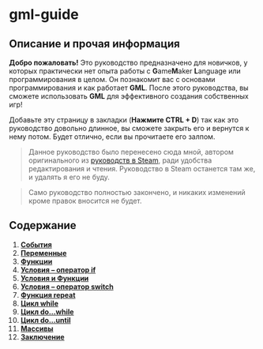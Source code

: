 # gml-guide
## Описание и прочая информация

**Добро пожаловать!** Это руководство предназначено для новичков, у которых практически нет опыта работы с **G**ame**M**aker **L**anguage или программирования в целом. Он познакомит вас с основами программирования и как работает **GML**. После этого руководства, вы сможете использовать **GML** для эффективного создания собственных игр!

Добавьте эту страницу в закладки \(**Нажмите CTRL + D**\) так как это руководство довольно длинное, вы сможете закрыть его и вернутся к нему потом. Будет отлично, если вы прочитаете его залпом.

>Данное руководство было перенесено сюда мной, автором оригинального из [руководств в Steam](https://steamcommunity.com/sharedfiles/filedetails/?id=1140018988), ради удобства редактирования и чтения. Руководство в Steam останется там же, и удалять я его не буду.

>Само руководство полностью закончено, и никаких изменений кроме правок вносится не будет.

## Содержание

1. [**События**](https://darkpro1337.github.io/gml-guide/events/)
2. [**Переменные**](https://darkpro1337.github.io/gml-guide/variables/)
3. [**Функции**](https://darkpro1337.github.io/gml-guide/functions/)
4. [**Условия – оператор if**](https://darkpro1337.github.io/gml-guide/if/)
5. [**Условия и Функции**](https://darkpro1337.github.io/gml-guide/conditions-and-functions/)
6. [**Условия – оператор switch**](https://darkpro1337.github.io/gml-guide/switch/)
7. [**Функция repeat**](https://darkpro1337.github.io/gml-guide/repeat/)
8. [**Цикл while**](https://darkpro1337.github.io/gml-guide/while/)
9. [**Цикл do…while**](https://darkpro1337.github.io/gml-guide/do-while/)
10. [**Цикл do…until**](https://darkpro1337.github.io/gml-guide/do-until/)
11. [**Массивы**](https://darkpro1337.github.io/gml-guide/arrays/)
12. [**Заключение**](https://darkpro1337.github.io/gml-guide/conclusion/)
